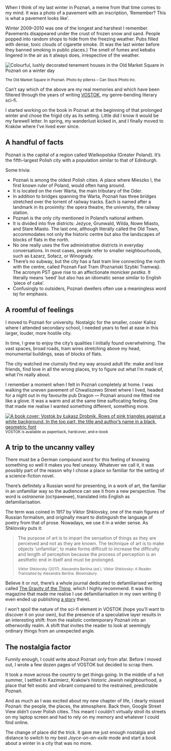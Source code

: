 When I think of my last winter in Poznań, a meme from that time comes to my mind. It was a photo of a pavement with an inscription, ‘Remember? This is what a pavement looks like’.

Winter 2009–2010 was one of the longest and harshest I remember. Pavements disappeared under the crust of frozen snow and sand. People popped into random shops to hide from the freezing weather. Pubs filled with dense, toxic clouds of cigarette smoke. (It was the last winter before they banned smoking in public places.) The smell of fumes and kebabs lingered in the air as it always does, irrespective of the weather.

![Colourful, lushly decorated tenement houses in the Old Market Square in Poznań on a winter day](poznan-old-market-square.jpg)

<sup>The Old Market Square in Poznań. Photo by pillerss – Can Stock Photo Inc.</sup>

Can’t say which of the above are my real memories and which have been filtered through the years of writing [VOSTOK](https://drobnik.co/vostok), my genre-bending literary sci-fi.

I started working on the book in Poznań at the beginning of that prolonged winter and chose the frigid city as its setting. Little did I know it would be my farewell letter. In spring, my wanderlust kicked in, and I finally moved to Kraków where I’ve lived ever since.

## A handful of facts

Poznań is the capital of a region called Wielkopolska (Greater Poland). It’s the fifth-largest Polish city with a population similar to that of Edinburgh.

Some trivia:

- Poznań is among the oldest Polish cities. A place where Mieszko&nbsp;I, the first known ruler of Poland, would often hang around.
- It is located on the river Warta, the main tributary of the Oder.
- In addition to bridges spanning the Warta, Poznań has three bridges stretched over the torrent of railway tracks. Each is named after a landmark in its proximity: the opera theatre, the university, the railway station.
- Poznań is the only city mentioned in Poland’s national anthem.
- It is divided into five districts: Jeżyce, Grunwald, Wilda, Nowe Miasto, and Stare Miasto. The last one, although literally called the Old Town, accommodates not only the historic centre but also the landscapes of blocks of flats in the north.
- No one really uses the five administrative districts in everyday conversations. In most cases, people refer to smaller neighbourhoods, such as Łazarz, Sołacz, or Winogrady.
- There’s no subway, but the city has a fast tram line connecting the north with the centre, called Poznań Fast Tram (Poznański Szybki Tramwaj). The acronym PST gave rise to an affectionate monicker *pestka*. It literally means ‘seed’ but also has an idiomatic sense similar to English ‘piece of cake’.
- Confusingly to outsiders, Poznań dwellers often use a meaningless word *tej* for emphasis.

## A roomful of feelings

I moved to Poznań for university. Nostalgic for the smaller, cosier Kalisz where I attended secondary school, I needed years to feel at ease in this larger, louder, more hostile city.

In time, I grew to enjoy the city’s qualities I initially found overwhelming. The vast spaces, broad roads, tram wires stretching above my head, monumental buildings, seas of blocks of flats.

The city watched me clumsily find my way around adult life: make and lose friends, find love in all the wrong places, try to figure out what I’m made of, what I’m really about. 

I remember a moment when I felt in Poznań completely at home. I was walking the uneven pavement of Chwaliszewo Street where I lived, headed for a night out in my favourite pub Dragon — Poznań around me fitted me like a glove. It was a warm and at the same time suffocating feeling. One that made me realise I wanted something different, something more.

[<img src="vostok-cover.jpg" alt="A book cover: Vostok by Łukasz Drobnik. Rows of pink triangles against a white background. In the top part, the title and author’s name in a black, geometric font">](https://drobnik.co/vostok)
<sup>VOSTOK is available as paperback, hardcover, and e-book</sup>

## A trip to the uncanny valley

There must be a German compound word for this feeling of knowing something so well it makes you feel uneasy. Whatever we call it, it was possibly part of the reason why I chose a place so familiar for the setting of a science-fiction novel.

There’s definitely a Russian word for presenting, in a work of art, the familiar in an unfamiliar way so the audience can see it from a new perspective. The word is *ostranenie* (остранение), translated into English as defamiliarisation.

The term was coined in 1917 by Viktor Shklovsky, one of the main figures of Russian formalism, and originally meant to distinguish the language of poetry from that of prose. Nowadays, we use it in a wider sense. As Shklovsky puts it:

> The purpose of art is to impart the sensation of things as they are perceived and not as they are known. The technique of art is to make objects ‘unfamiliar’, to make forms difficult to increase the difficulty and length of perception because the process of perception is an aesthetic end in itself and must be prolonged.
>
> <sub>Viktor Shklovsky (2017). Alexandra Berlina (ed.). Viktor Shklovsky: A Reader. Translated by Alexandra Berlina. Bloomsbury.</sub>

Believe it or not, there’s a whole journal dedicated to defamiliarised writing called [The Gravity of the Thing](http://thegravityofthething.com/), which I highly recommend. It was this magazine that made me realise I use defamiliarisation in my own writing (I even ended up publishing [a story](http://thegravityofthething.com/devonian-lukasz-drobnik/) there).

I won’t spoil the nature of the sci-fi element in VOSTOK (hope you’ll want to discover it on your own), but the presence of a speculative layer results in an interesting shift: from the realistic contemporary Poznań into an otherwordly realm. A shift that invites the reader to look at seemingly ordinary things from an unexpected angle.

## The nostalgia factor

Funnily enough, I could write about Poznań only from afar. Before I moved out, I wrote a few dozen pages of VOSTOK but decided to scrap them.

It took a move across the country to get things going. In the middle of a hot summer, I settled in Kazimierz, Kraków’s historic Jewish neighbourhood, a place that felt exotic and vibrant compared to the restrained, predictable Poznań.

And as much as I was excited about my new chapter of life, I dearly missed Poznań: the people, the places, the atmosphere. Back then, Google Street View didn’t cover Polish cities. This meant I couldn’t virtually stroll its streets on my laptop screen and had to rely on my memory and whatever I could find online.

The change of place did the trick. It gave me just enough nostalgia and distance to switch to my best *Joyce-on-an-exile* mode and start a book about a winter in a city that was no more.

